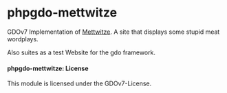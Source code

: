 # phpgdo-mettwitze

GDOv7 Implementation of
[Mettwitze](https://mettwitze.gizmore.org).
A site that displays some stupid meat wordplays.

Also suites as a test Website for the gdo framework.

#### phpgdo-mettwitze: License

This module is licensed under the GDOv7-License.
